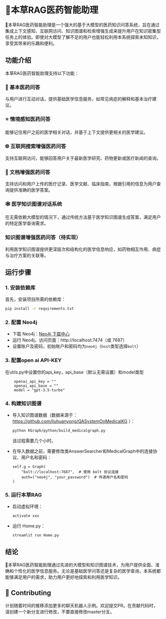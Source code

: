 # 🌿本草RAG医药智能助理

🌿本草RAG医药智能助理是一个强大的基于大模型的医药知识问答系统，旨在通过集成上下文感知、互联网访问、知识图谱和检索增强生成来提升用户在知识密集型任务上的体验。即使对大模型了解不足的用户也能轻松利用本系统探索未知知识，享受其带来的乐趣和便利。

## 功能介绍

本草RAG医药智能助理支持以下功能：

### 💬 基本医药问答
与用户进行互动对话，提供基础医学信息服务，如常见病症的解释和基本治疗建议。

### ⭐ 情境感知医药问答
能够记住用户之前的医学相关对话，并基于上下文提供更相关的医学建议。

### 🌐 互联网搜索增强医药问答
支持互联网访问，能够回答用户关于最新医学研究、药物更新或医疗新闻的查询。

### 📄 文档增强医药问答
支持访问和用户上传的医疗记录、医学文献、临床指南，根据引用的信息为用户查询提供准确的医学答案。

### 🕸️ 医学知识图谱对话系统
在无需依赖大模型的情况下，通过传统方法基于医学知识图谱生成答案，满足用户的特定医学查询需求。

### 知识图谱增强医药问答（待实现）
利用医学知识图谱提供更深层次和结构化的医学信息响应，如药物相互作用、病症与治疗方案的关联等。

## 运行步骤

### 1. 安装依赖库
首先，安装项目所需的依赖库：
```sh
pip install -r requirements.txt
```

### 2. 配置 Neo4j
- 下载 Neo4j：[Neo4j 下载中心](https://neo4j.com/download-center/)
- 运行 Neo4j，访问页面：http://localhost:7474（或 7687）
- 设置账户及密码，初始账户和密码均为`neo4j`（`host`类型选择`bolt`）

### 3. 配置open ai API-KEY
在utils.py中设置你的api_key，api_base（默认无需设置）和model类型
```
    openai_api_key = ""
    openai_api_base = ""
    model = "gpt-3.5-turbo"
```

### 4. 构建知识图谱
- 导入知识图谱数据（数据来源于：https://github.com/liuhuanyong/QASystemOnMedicalKG ）：
    ```sh
    python KGraph/python/build_medicalgraph.py
    ```
    该过程需要几个小时。

- 在导入数据之前，需要修改类AnswerSearcher和MedicalGraph中的连接协议、用户名和密码：
  ```
  self.g = Graph(
      "bolt://localhost:7687",  # 使用 bolt 协议连接
      auth=("neo4j", "your_password")  # 传递用户名和密码
  )
  ```

### 5. 运行本草RAG
- 启动虚拟环境：
    ```sh
    activate xxx
    ```

- 运行 Home.py：
    ```sh
    streamlit run Home.py
    ```

## 结论

🌿本草RAG医药智能助理通过先进的大模型和知识图谱技术，为用户提供全面、准确和个性化的医学信息服务。无论是基础医学问答还是复杂的医学查询，本系统都能够满足用户的需求，助力用户更好地探索和利用医学知识。


## 💁 Contributing

计划随着时间的推移添加更多的聊天机器人示例。欢迎提交PR。在贡献代码时，请创建一个新分支进行修改，不要直接修改master分支。
